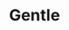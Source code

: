 ---
title: Gentle
description:
category: NSFW
price: 80
images: 
    - /assets/img/available/nsfw12.jpg
---